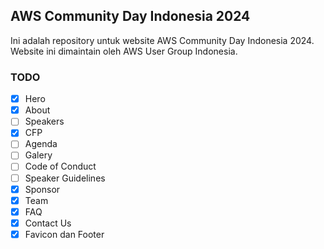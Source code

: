 ## AWS Community Day Indonesia 2024

Ini adalah repository untuk website AWS Community Day Indonesia 2024. Website ini dimaintain oleh AWS User Group Indonesia.

### TODO

- [x] Hero
- [x] About
- [ ] Speakers
- [x] CFP
- [ ] Agenda
- [ ] Galery
- [ ] Code of Conduct
- [ ] Speaker Guidelines
- [x] Sponsor
- [x] Team
- [x] FAQ
- [x] Contact Us
- [x] Favicon dan Footer